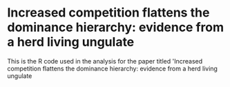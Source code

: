 # Increased competition flattens the dominance hierarchy: evidence from a herd living ungulate
This is the R code used in the analysis for the paper titled 'Increased competition flattens the dominance hierarchy: evidence from a herd living ungulate
